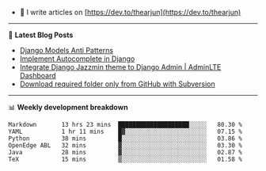 <!-- ![My Profile Introduction Image](https://i.ibb.co/tLFZ15Q/gh.png) -->
- 📝 I write articles on [https://dev.to/thearjun](https://dev.to/thearjun)

-------

📕 **Latest Blog Posts**
<!-- BLOG-POST-LIST:START -->
- [Django Models Anti Patterns](https://dev.to/thearjun/django-models-anti-patterns-1ma1)
- [Implement Autocomplete in Django](https://dev.to/thearjun/implement-autocomplete-in-django-3h20)
- [Integrate Django Jazzmin theme to Django Admin | AdminLTE Dashboard](https://dev.to/thearjun/integrate-django-jazzmin-theme-to-django-admin-adminlte-dashboard-5aao)
- [Download required folder only from GitHub with Subversion](https://dev.to/thearjun/download-required-folder-only-from-github-with-subversion-2gpc)
<!-- BLOG-POST-LIST:END -->

-------

📊 **Weekly development breakdown**
<!--START_SECTION:waka-->

```text
Markdown       13 hrs 23 mins  ████████████████████░░░░░   80.30 %
YAML           1 hr 11 mins    █▓░░░░░░░░░░░░░░░░░░░░░░░   07.15 %
Python         38 mins         █░░░░░░░░░░░░░░░░░░░░░░░░   03.86 %
OpenEdge ABL   32 mins         ▓░░░░░░░░░░░░░░░░░░░░░░░░   03.30 %
Java           28 mins         ▓░░░░░░░░░░░░░░░░░░░░░░░░   02.87 %
TeX            15 mins         ▒░░░░░░░░░░░░░░░░░░░░░░░░   01.58 %
```

<!--END_SECTION:waka-->
<img src='https://profile-counter.glitch.me/thearjun/count.svg' width='0px'>
